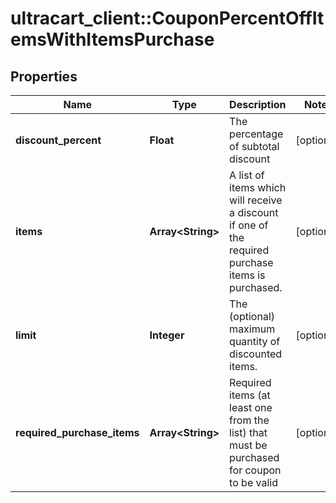 # ultracart_client::CouponPercentOffItemsWithItemsPurchase

## Properties
Name | Type | Description | Notes
------------ | ------------- | ------------- | -------------
**discount_percent** | **Float** | The percentage of subtotal discount | [optional] 
**items** | **Array&lt;String&gt;** | A list of items which will receive a discount if one of the required purchase items is purchased. | [optional] 
**limit** | **Integer** | The (optional) maximum quantity of discounted items. | [optional] 
**required_purchase_items** | **Array&lt;String&gt;** | Required items (at least one from the list) that must be purchased for coupon to be valid | [optional] 


